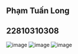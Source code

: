 ## Phạm Tuấn Long
## 22810310308
![image](https://github.com/user-attachments/assets/791ff00f-4ce7-41fa-b06b-46a9f6b9ad14)
![image](https://github.com/user-attachments/assets/15c1695f-78ba-401a-9458-f4997fbf8e3d)
![image](https://github.com/user-attachments/assets/39f0e882-b9d2-4343-a34b-bdf066d0c3c3)


